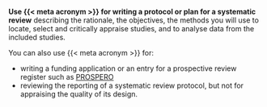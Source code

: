 **Use {{< meta acronym >}} for writing a protocol or plan for a systematic review** describing the rationale, the objectives, the methods you will use to locate, select and critically appraise studies, and to analyse data from the included studies.

<!-- [#TODO: Only for reviews of RCTs? -->

You can also use {{< meta acronym >}} for:

* writing a funding application or an entry for a prospective review register such as [PROSPERO](https://www.crd.york.ac.uk/PROSPERO/)
* reviewing the reporting of a systematic review protocol, but not for appraising the quality of its design.